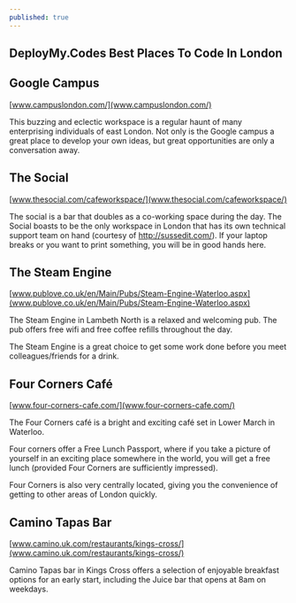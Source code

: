 ```yaml
---
published: true
---
```


## DeployMy.Codes Best Places To Code In London

## Google Campus
[www.campuslondon.com/](www.campuslondon.com/)

This buzzing and eclectic workspace is a regular haunt of many enterprising individuals of east London.  Not only is the Google campus a great place to develop your own ideas, but great opportunities are only a conversation away.


## The Social
[www.thesocial.com/cafeworkspace/](www.thesocial.com/cafeworkspace/)

The social is a bar that doubles as a co-working space during the day.  The Social boasts to be the only workspace in London that has its own technical support team on hand (courtesy of http://sussedit.com/).  If your laptop breaks or you want to print something, you will be in good hands here.


## The Steam Engine
[www.publove.co.uk/en/Main/Pubs/Steam-Engine-Waterloo.aspx](www.publove.co.uk/en/Main/Pubs/Steam-Engine-Waterloo.aspx)

The Steam Engine in Lambeth North is a relaxed and welcoming pub.  The pub offers free wifi and free coffee refills throughout the day.

The Steam Engine is a great choice to get some work done before you meet colleagues/friends for a drink.


## Four Corners Café
[www.four-corners-cafe.com/](www.four-corners-cafe.com/)

The Four Corners café is a bright and exciting café set in Lower March in Waterloo.

Four corners offer a Free Lunch Passport, where if you take a picture of yourself in an exciting place somewhere in the world, you will get a free lunch (provided Four Corners are sufficiently impressed).  

Four Corners is also very centrally located, giving you the convenience of getting to other areas of London quickly.


## Camino Tapas Bar
[www.camino.uk.com/restaurants/kings-cross/](www.camino.uk.com/restaurants/kings-cross/)

Camino Tapas bar in Kings Cross offers a selection of enjoyable breakfast options for an early start, including the Juice bar that opens at 8am on weekdays.